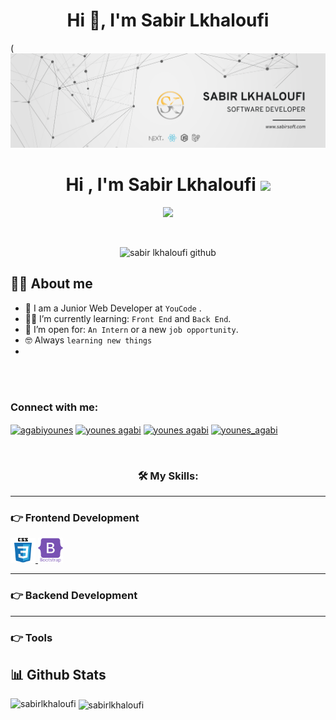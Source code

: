 
<h1 align="center">Hi 👋, I'm Sabir Lkhaloufi</h1>

(![Github Banner](https://github.com/sabirlkhaloufi/sabirlkhaloufi/blob/main/sabirkhaloufi.png)

<h1 align="center">Hi , I'm Sabir Lkhaloufi <img src="https://media.giphy.com/media/hvRJCLFzcasrR4ia7z/giphy.gif" width="30"></h1>
<p align="center">
  <a href="https://github.com/DenverCoder1/readme-typing-svg"><img src="https://readme-typing-svg.herokuapp.com?color=%2336BCF7&size=24&center=true&lines=I'm+Full+Stack+Web+Developer"></a>
</p>

<br>

<p align="center"> 
	<img src="https://komarev.com/ghpvc/?username=Abdessalam-Elboukri&label=Profile%20views&color=0e75b6&style=plastic" alt="sabir lkhaloufi github" width="110px" /> 
	<a href = "https://commits.top/morocco.html" target="_blank">
	</a>
</p>

## :sassy_man:  About me
- :school: I am a Junior Web Developer at `YouCode` .
- :student: I’m currently learning: `Front End` and `Back End`.
- :thinking: I’m open for: `An Intern` or a new `job opportunity`.
- :nerd_face: Always `learning new things`
- 
<br>
<br>

<h3 align="left">Connect with me:</h3>
<p align="left">
<a href="https://twitter.com/LkhaloufiSabir" target="blank"><img align="center" src="https://raw.githubusercontent.com/rahuldkjain/github-profile-readme-generator/master/src/images/icons/Social/twitter.svg" alt="agabiyounes" height="30" width="40" /></a>
<a href="https://www.linkedin.com/in/sabir-lkhaloufi-9aaab2209/" target="blank"><img align="center" src="https://raw.githubusercontent.com/rahuldkjain/github-profile-readme-generator/master/src/images/icons/Social/linked-in-alt.svg" alt="younes agabi" height="30" width="40" /></a>
<a href="https://www.facebook.com/sabirlkhaloufi" target="blank"><img align="center" src="https://raw.githubusercontent.com/rahuldkjain/github-profile-readme-generator/master/src/images/icons/Social/facebook.svg" alt="younes agabi" height="30" width="40" /></a>
<a href="https://instagram.com/" target="blank"><img align="center" src="https://raw.githubusercontent.com/rahuldkjain/github-profile-readme-generator/master/src/images/icons/Social/instagram.svg" alt="younes_agabi" height="30" width="40" /></a>
</p>

<br>

<h3 align="center">🛠️ My Skills:</h3>

<hr>

### 👉 Frontend Development
<p>
	<a href="https://www.w3schools.com/css/" target="_blank" rel="noreferrer"> <img src="https://raw.githubusercontent.com/devicons/devicon/master/icons/css3/css3-original-wordmark.svg" alt="css3" width="40" height="40"/> </a><a href="https://getbootstrap.com" target="_blank" rel="noreferrer"> <img src="https://raw.githubusercontent.com/devicons/devicon/master/icons/bootstrap/bootstrap-plain-wordmark.svg" alt="bootstrap" width="40" height="40"/> </a>
	

</p>

<hr>

### 👉 Backend Development
<p> 
	
</p>

<hr>

### 👉 Tools


## 📊 Github Stats

 <p><img align="left" src="https://github-readme-stats.vercel.app/api/top-langs?username=sabirlkhaloufi&show_icons=true&locale=en&layout=compact" alt="sabirlkhaloufi" /></p>

<p>&nbsp;<img align="center" src="https://github-readme-stats.vercel.app/api?username=sabirlkhaloufi&show_icons=true&locale=en" alt="sabirlkhaloufi" /></p>
